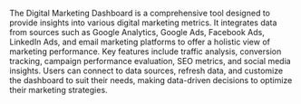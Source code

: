 The Digital Marketing Dashboard is a comprehensive tool designed to provide insights into various digital marketing metrics. It integrates data from sources such as Google Analytics, Google Ads, Facebook Ads, LinkedIn Ads, and email marketing platforms to offer a holistic view of marketing performance. Key features include traffic analysis, conversion tracking, campaign performance evaluation, SEO metrics, and social media insights. Users can connect to data sources, refresh data, and customize the dashboard to suit their needs, making data-driven decisions to optimize their marketing strategies.
